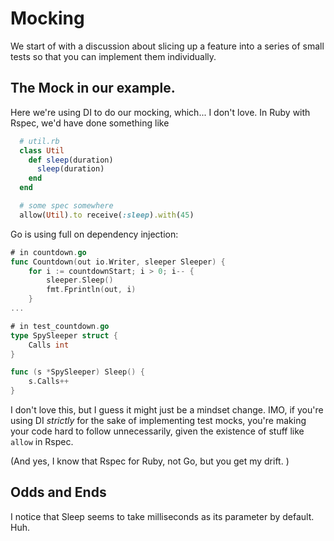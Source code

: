 # Mocking

We start of with a discussion about slicing up a feature into a series of small tests so that you can implement them individually. 

## The Mock in our example.

Here we're using DI to do our mocking, which... I don't love. In Ruby with Rspec, we'd have done something like

```ruby
  # util.rb
  class Util
    def sleep(duration)
      sleep(duration)
    end
  end

  # some spec somewhere
  allow(Util).to receive(:sleep).with(45)
```

Go is using full on dependency injection:

```go
# in countdown.go
func Countdown(out io.Writer, sleeper Sleeper) {
	for i := countdownStart; i > 0; i-- {
		sleeper.Sleep()
		fmt.Fprintln(out, i)
	}
...

# in test_countdown.go
type SpySleeper struct {
	Calls int
}

func (s *SpySleeper) Sleep() {
	s.Calls++
}

```

I don't love this, but I guess it might just be a mindset change. IMO, if you're using DI _strictly_ for the sake of implementing test mocks, you're making your code hard to follow unnecessarily, given the existence of stuff like `allow` in Rspec.  

(And yes, I know that Rspec for Ruby, not Go, but you get my drift. )


## Odds and Ends

I notice that Sleep seems to take milliseconds as its parameter by default. Huh.

